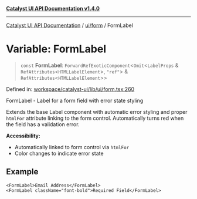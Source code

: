 [**Catalyst UI API Documentation v1.4.0**](../../../README.md)

---

[Catalyst UI API Documentation](../../../README.md) / [ui/form](../README.md) / FormLabel

# Variable: FormLabel

> `const` **FormLabel**: `ForwardRefExoticComponent`\<`Omit`\<`LabelProps` & `RefAttributes`\<`HTMLLabelElement`\>, `"ref"`\> & `RefAttributes`\<`HTMLLabelElement`\>\>

Defined in: [workspace/catalyst-ui/lib/ui/form.tsx:260](https://github.com/TheBranchDriftCatalyst/catalyst-ui/blob/main/lib/ui/form.tsx#L260)

FormLabel - Label for a form field with error state styling

Extends the base Label component with automatic error styling and proper
`htmlFor` attribute linking to the form control. Automatically turns red
when the field has a validation error.

**Accessibility:**

- Automatically linked to form control via `htmlFor`
- Color changes to indicate error state

## Example

```tsx
<FormLabel>Email Address</FormLabel>
<FormLabel className="font-bold">Required Field</FormLabel>
```
